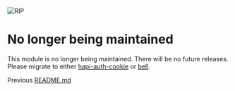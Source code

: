 ![RIP](https://github.com/hapijs/travelogue/raw/master/images/rip.png)

# No longer being maintained
This module is no longer being maintained. There will be no future releases. Please migrate to either [hapi-auth-cookie](https://github.com/hapijs/hapi-auth-cookie) or [bell](https://github.com/hapijs/bell).

Previous [README.md](https://github.com/hapijs/travelogue/blob/v2.0.1/README.md)
